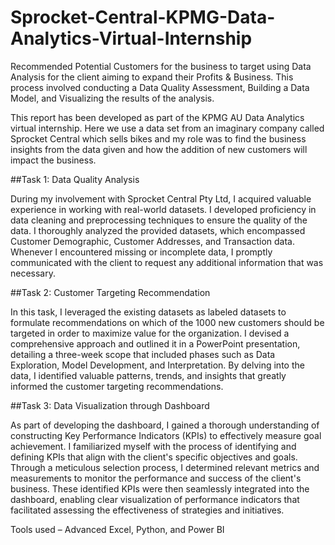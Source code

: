 # Sprocket-Central-KPMG-Data-Analytics-Virtual-Internship

Recommended Potential Customers for the business to target using Data Analysis for the client aiming to expand their Profits &amp; Business. This process involved conducting a Data Quality Assessment, Building a Data Model, and Visualizing the results of the analysis.

This report has been developed as part of the KPMG AU Data Analytics virtual internship.
Here we use a data set from an imaginary company called Sprocket Central which sells bikes and my role was to find the business insights from the data given and how the addition of new customers will impact the business. 

##Task 1: Data Quality Analysis 

During my involvement with Sprocket Central Pty Ltd, I acquired valuable experience in working with real-world datasets. I developed proficiency in data cleaning and preprocessing techniques to ensure the quality of the data. I thoroughly analyzed the provided datasets, which encompassed Customer Demographic, Customer Addresses, and Transaction data. Whenever I encountered missing or incomplete data, I promptly communicated with the client to request any additional information that was necessary.

##Task 2: Customer Targeting Recommendation

In this task, I leveraged the existing datasets as labeled datasets to formulate recommendations on which of the 1000 new customers should be targeted in order to maximize value for the organization. I devised a comprehensive approach and outlined it in a PowerPoint presentation, detailing a three-week scope that included phases such as Data Exploration, Model Development, and Interpretation. By delving into the data, I identified valuable patterns, trends, and insights that greatly informed the customer targeting recommendations.

##Task 3: Data Visualization through Dashboard

As part of developing the dashboard, I gained a thorough understanding of constructing Key Performance Indicators (KPIs) to effectively measure goal achievement. I familiarized myself with the process of identifying and defining KPIs that align with the client's specific objectives and goals. Through a meticulous selection process, I determined relevant metrics and measurements to monitor the performance and success of the client's business. These identified KPIs were then seamlessly integrated into the dashboard, enabling clear visualization of performance indicators that facilitated assessing the effectiveness of strategies and initiatives.

Tools used – Advanced Excel, Python, and Power BI
